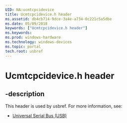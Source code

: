 ```yaml
---
UID: NA:ucmtcpcidevice
title: Ucmtcpcidevice.h header
ms.assetid: db4cb714-9dce-3a4e-a734-0c221c5a5dbe
ms.date: 05/09/2018
keywords: ["Ucmtcpcidevice.h header"]
ms.keywords: 
ms.prod: windows-hardware
ms.technology: windows-devices
ms.topic: portal
tech.root: usbref
---
```


# Ucmtcpcidevice.h header


## -description


This header is used by usbref. For more information, see:

- [Universal Serial Bus (USB)](../_usbref/index.md)
